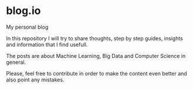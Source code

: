 # blog.io
My personal blog

In this repository I will try to share thoughts, step by step guides, insights and information that I find usefull.

The posts are about Machine Learning, Big Data and Computer Science in general.

Please, feel free to contribute in order to make the content even better and also point any mistakes.
